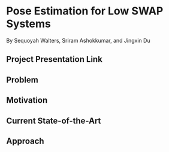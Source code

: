 # Pose Estimation for Low SWAP Systems
By Sequoyah Walters, Sriram Ashokkumar, and Jingxin Du


## Project Presentation Link



## Problem


## Motivation


## Current State-of-the-Art



## Approach



